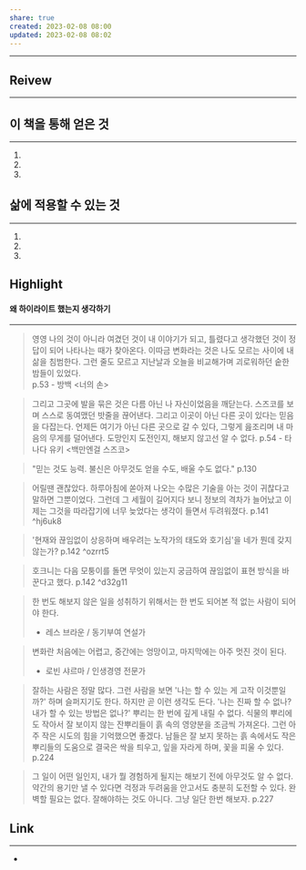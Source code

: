 ```yaml
---
share: true
created: 2023-02-08 08:00
updated: 2023-02-08 08:02
---
```


---
## Reivew
---
## 이 책을 통해 얻은 것
---
1. 
2. 
3. 
   
## 삶에 적용할 수 있는 것
---
1. 
2. 
3. 

## Highlight
#### 왜 하이라이트 했는지 생각하기
---
> 영영 나의 것이 아니라 여겼던 것이 내 이야기가 되고, 틀렸다고 생각했던 것이 정답이 되어 나타나는 때가 찾아온다. 이따금 변화라는 것은 나도 모르는 사이에 내 삶을 침범한다. 그런 줄도 모르고 지난날과 오늘을 비교해가며 괴로워하던 숱한 밤들이 있었다.  
> p.53 - 방백 <너의 손>

> 그리고 그곳에 발을 묶은 것은 다름 아닌 나 자신이었음을 깨닫는다. 스즈코를 보며 스스로 동여맸던 밧줄을 끊어낸다. 그리고 이곳이 아닌 다른 곳이 있다는 믿음을 다잡는다. 언제든 여기가 아닌 다른 곳으로 갈 수 있다, 그렇게 읊조리며 내 마음의 무게를 덜어낸다. 도망인지 도전인지, 해보지 않고선 알 수 없다.
> p.54 - 타나다 유키 <백만엔걸 스즈코>

> "믿는 것도 능력. 불신은 아무것도 얻을 수도, 배울 수도 없다."
> p.130

> 어릴땐 괜찮았다. 하루아침에 쏟아져 나오는 수많은 기술을 아는 것이 귀찮다고 말하면 그뿐이었다. 그런데 그 세월이 길어지다 보니 정보의 격차가 늘어났고 이제는 그것을 따라잡기에 너무 늦었다는 생각이 들면서 두려워졌다. p.141 ^hj6uk8

> '현재와 끊임없이 상응하며 배우려는 노작가의 태도와 호기심'을 네가 뭔데 갖지 않는가? p.142 ^ozrrt5

> 호크니는 다음 모퉁이를 돌면 무엇이 있는지 궁금하여 끊임없이 표현 방식을 바꾼다고 했다. p.142 ^d32g11

> 한 번도 해보지 않은 일을 성취하기 위해서는 한 번도 되어본 적 없는 사람이 되어야 한다.
> - 레스 브라운 / 동기부여 연설가

> 변화란 처음에는 어렵고, 중간에는 엉망이고, 마지막에는 아주 멋진 것이 된다.
> - 로빈 샤르마 / 인생경영 전문가

> 잘하는 사람은 정말 많다. 그런 사람을 보면 '나는 할 수 있는 게 고작 이것뿐일까?' 하며 슬퍼지기도 한다. 하지만 곧 이런 생각도 든다. '나는 진짜 할 수 없나? 내가 할 수 있는 방법은 없나?' 뿌리는 한 번에 깊게 내릴 수 없다. 식물의 뿌리에도 작아서 잘 보이지 않는 잔뿌리들이 흙 속의 영양분을 조금씩 가져온다. 그런 아주 작은 시도의 힘을 기억했으면 좋겠다. 남들은 잘 보지 못하는 흙 속에서도 작은 뿌리들의 도움으로 결국은 싹을 틔우고, 잎을 자라게 하며, 꽃을 피울 수 있다.
> p.224 

> 그 일이 어떤 일인지, 내가 뭘 경험하게 될지는 해보기 전에 아무것도 알 수 없다. 약간의 용기만 낼 수 있다면 걱정과 두려움을 안고서도 충분히 도전할 수 있다. 완벽할 필요는 없다. 잘해야하는 것도 아니다. 그냥 일단 한번 해보자.
> p.227

## Link
---
- 

